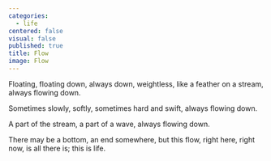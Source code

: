 ```yaml
---
categories:
  - life
centered: false
visual: false
published: true
title: Flow
image: Flow
---
```

Floating, 
floating down, 
always down, 
weightless, 
like a feather on a stream, 
always flowing down. 

Sometimes slowly, softly, 
sometimes hard and swift, 
always flowing down. 

A part of the stream, 
a part of a wave, 
always flowing down. 

There may be a bottom, 
an end somewhere, 
but this flow, 
right here, right now,
is all there is;
this is life.
